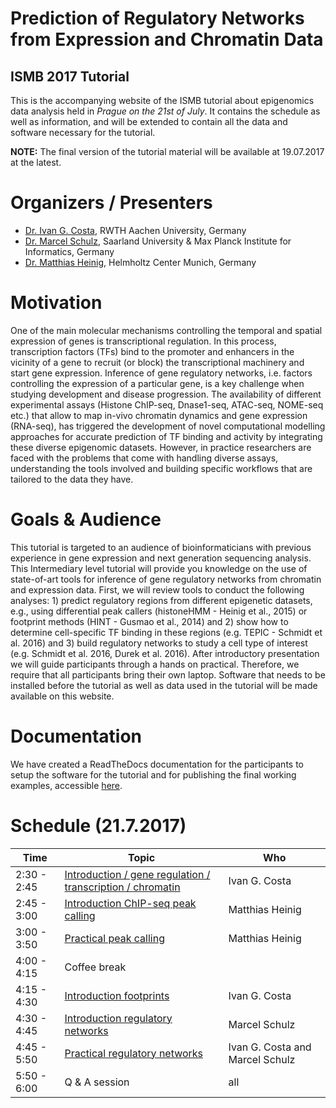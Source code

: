 # Prediction of Regulatory Networks from Expression and Chromatin Data
## ISMB 2017 Tutorial

This is the accompanying website of the ISMB tutorial about epigenomics data analysis held in *Prague on the 21st of July*. It contains the schedule as well as information, and will be extended to contain all the data and software necessary for the tutorial.

**NOTE:** The final version of the tutorial material will be available at 19.07.2017 at the latest. 

# Organizers / Presenters

* [Dr. Ivan G. Costa](http://costalab.org/team-2/ivan-g-costa-group-leader-2/), RWTH Aachen University, Germany
* [Dr. Marcel Schulz](https://bioinf.mpi-inf.mpg.de/homepage/index.php?&account=mschulz), Saarland University & Max Planck Institute for Informatics, Germany
* [Dr. Matthias Heinig](https://www.helmholtz-muenchen.de/icb/institute/staff/staff/ma/4158/Dr.-Heinig/index.html), Helmholtz Center Munich, Germany 


# Motivation
One of the main molecular mechanisms controlling the temporal and spatial expression of genes is transcriptional regulation. In this process, transcription factors (TFs) bind to the promoter and enhancers in the vicinity of a gene to recruit (or block) the transcriptional machinery and start gene expression. Inference of gene regulatory networks, i.e. factors controlling the expression of a particular gene, is a key challenge when studying development and disease progression. The availability of different experimental assays (Histone ChIP-seq, Dnase1-seq, ATAC-seq, NOME-seq etc.) that allow to map in-vivo chromatin dynamics and gene expression (RNA-seq), has triggered the development of novel computational modelling approaches for accurate prediction of TF binding and activity by integrating these diverse epigenomic datasets. However, in practice researchers are faced with the problems that come with handling diverse assays, understanding the tools involved and building specific workflows that are tailored to the data they have.

# Goals & Audience

This tutorial is targeted to an audience of bioinformaticians with previous experience in gene expression and next generation sequencing analysis. This Intermediary level tutorial will provide you knowledge on the use of state-of-art tools for inference of gene regulatory networks from chromatin and expression data. First, we will review tools to conduct the following analyses: 1) predict regulatory regions from different epigenetic datasets, e.g., using differential peak callers (histoneHMM - Heinig et al., 2015) or footprint methods (HINT - Gusmao et al., 2014) and 2) show how to determine cell-specific TF binding in these regions (e.g. TEPIC - Schmidt et al. 2016) and 3) build regulatory networks to study a cell type of interest (e.g. Schmidt et al. 2016, Durek et al. 2016). After introductory presentation we will guide participants through a hands on practical. Therefore, we require that all participants bring their own laptop. Software that needs to be installed before the tutorial as well as data used in the tutorial will be made available on this website.

# Documentation
We have created a ReadTheDocs documentation for the participants to setup the software for the tutorial and for publishing the final working examples, accessible [here](http://epigenomicstutorial-ismb2017.readthedocs.io/en/latest/index.html).

# Schedule (21.7.2017)

| Time  | Topic  |  Who |
|---|---|---|
|  2:30 - 2:45 | [Introduction / gene regulation / transcription / chromatin](https://github.com/SchulzLab/EpigenomicsTutorial-ISMB2017/blob/master/slides/Tutorial_Intro.pdf)  | Ivan G. Costa   |
|  2:45 - 3:00 | [Introduction ChIP-seq peak calling](https://github.com/SchulzLab/EpigenomicsTutorial-ISMB2017/blob/master/slides/Tutorial_Differential_peak_calling.pdf)  | Matthias Heinig  |
| 3:00 - 3:50  |  [Practical peak calling](http://epigenomicstutorial-ismb2017.readthedocs.io/en/latest/Practical1.html) |  Matthias Heinig |
| 4:00 - 4:15  | Coffee break  |   |
|  4:15 - 4:30 | [Introduction footprints](https://github.com/SchulzLab/EpigenomicsTutorial-ISMB2017/blob/master/slides/Tutorial_Footprint.pdf) | Ivan G. Costa   |
|  4:30 - 4:45 |  [Introduction regulatory networks](https://github.com/SchulzLab/EpigenomicsTutorial-ISMB2017/blob/master/slides/Tutorial_ISMB_Regulatory_Networks.pdf) | Marcel Schulz  |
|  4:45 - 5:50 | [Practical regulatory networks](http://epigenomicstutorial-ismb2017.readthedocs.io/en/latest/Practical2.html) | Ivan G. Costa and Marcel Schulz |
|  5:50 - 6:00 | Q & A session | all |

